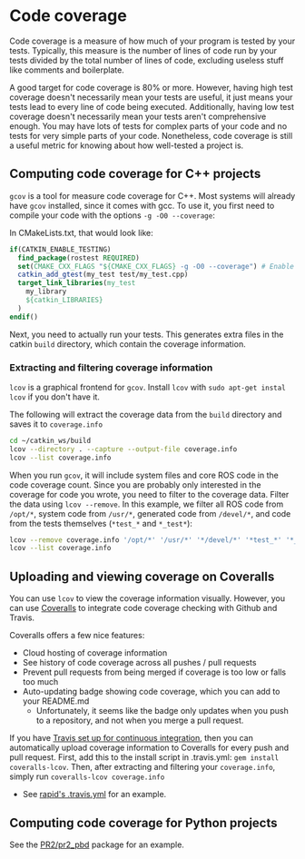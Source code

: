 # Code coverage
Code coverage is a measure of how much of your program is tested by your tests.
Typically, this measure is the number of lines of code run by your tests divided by the total number of lines of code, excluding useless stuff like comments and boilerplate.

A good target for code coverage is 80% or more.
However, having high test coverage doesn't necessarily mean your tests are useful, it just means your tests lead to every line of code being executed.
Additionally, having low test coverage doesn't necessarily mean your tests aren't comprehensive enough.
You may have lots of tests for complex parts of your code and no tests for very simple parts of your code.
Nonetheless, code coverage is still a useful metric for knowing about how well-tested a project is.

## Computing code coverage for C++ projects
`gcov` is a tool for measure code coverage for C++.
Most systems will already have `gcov` installed, since it comes with gcc.
To use it, you first need to compile your code with the options `-g -O0 --coverage`:

In CMakeLists.txt, that would look like:
```cmake
if(CATKIN_ENABLE_TESTING)
  find_package(rostest REQUIRED)
  set(CMAKE_CXX_FLAGS "${CMAKE_CXX_FLAGS} -g -O0 --coverage") # Enable code coverage
  catkin_add_gtest(my_test test/my_test.cpp)
  target_link_libraries(my_test
    my_library
    ${catkin_LIBRARIES}
  )
endif()
```

Next, you need to actually run your tests.
This generates extra files in the catkin `build` directory, which contain the coverage information.

### Extracting and filtering coverage information
`lcov` is a graphical frontend for `gcov`.
Install `lcov` with `sudo apt-get instal lcov` if you don't have it.

The following will extract the coverage data from the `build` directory and saves it to `coverage.info`
```bash
cd ~/catkin_ws/build
lcov --directory . --capture --output-file coverage.info
lcov --list coverage.info
```

When you run `gcov`, it will include system files and core ROS code in the code coverage count.
Since you are probably only interested in the coverage for code you wrote, you need to filter to the coverage data.
Filter the data using `lcov --remove`.
In this example, we filter all ROS code from `/opt/*`, system code from `/usr/*`, generated code from `/devel/*`, and code from the tests themselves (`*test_*` and `*_test*`):
```bash
lcov --remove coverage.info '/opt/*' '/usr/*' '*/devel/*' '*test_*' '*_test*' --output-file coverage.info
lcov --list coverage.info
```

## Uploading and viewing coverage on Coveralls
You can use `lcov` to view the coverage information visually.
However, you can use [Coveralls](https://coveralls.io/) to integrate code coverage checking with Github and Travis.

Coveralls offers a few nice features:
- Cloud hosting of coverage information
- See history of code coverage across all pushes / pull requests
- Prevent pull requests from being merged if coverage is too low or falls too much
- Auto-updating badge showing code coverage, which you can add to your README.md
  - Unfortunately, it seems like the badge only updates when you push to a repository, and not when you merge a pull request.

If you have [Travis set up for continuous integration](continuous_integration.md), then you can automatically upload coverage information to Coveralls for every push and pull request.
First, add this to the install script in .travis.yml: `gem install coveralls-lcov`.
Then, after extracting and filtering your `coverage.info`, simply run `coveralls-lcov coverage.info`

- See [rapid's .travis.yml](https://github.com/jstnhuang/rapid/blob/master/.travis.yml) for an example.

## Computing code coverage for Python projects
See the [PR2/pr2_pbd](https://github.com/PR2/pr2_pbd/search?utf8=%E2%9C%93&q=coverage) package for an example.
